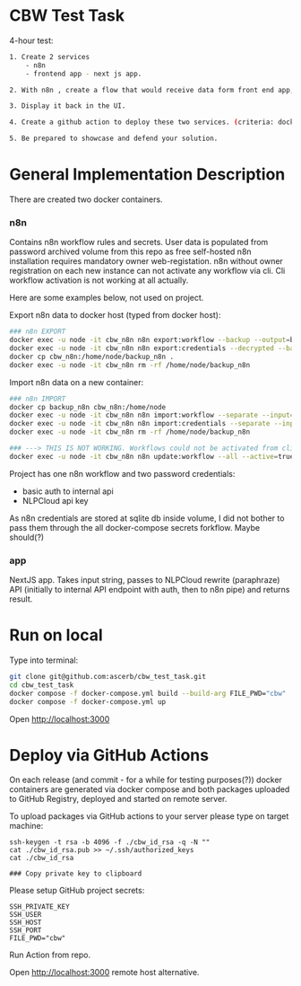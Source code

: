 
# CBW Test Task

 4-hour test:
```bash
1. Create 2 services
	- n8n
	- frontend app - next js app.

2. With n8n , create a flow that would receive data form front end app, send it to chatGPT / NLPCloud api with a promt to rewrite it

3. Display it back in the UI.

4. Create a github action to deploy these two services. (criteria: dockerized, uploaded to github registry).

5. Be prepared to showcase and defend your solution.
```

# General Implementation Description

There are created two docker containers.
### n8n
Contains n8n workflow rules and secrets. User data is populated from password archived volume from this repo as free self-hosted n8n installation requires mandatory owner web-registation. 
n8n without owner registration on each new instance can not activate any workflow via cli. 
Cli workflow activation is not working at all actually.

Here are some examples below, not used on project.

Export n8n data to docker host (typed from docker host):
```bash
### n8n EXPORT
docker exec -u node -it cbw_n8n n8n export:workflow --backup --output=backup_n8n/w
docker exec -u node -it cbw_n8n n8n export:credentials --decrypted --backup --output=backup_n8n/c
docker cp cbw_n8n:/home/node/backup_n8n .
docker exec -u node -it cbw_n8n rm -rf /home/node/backup_n8n
```
Import n8n data on a new container:
```bash
### n8n IMPORT
docker cp backup_n8n cbw_n8n:/home/node
docker exec -u node -it cbw_n8n n8n import:workflow --separate --input=/home/node/backup_n8n/w
docker exec -u node -it cbw_n8n n8n import:credentials --separate --input=/home/node/backup_n8n/c
docker exec -u node -it cbw_n8n rm -rf /home/node/backup_n8n

### ---> THIS IS NOT WORKING. Workflows could not be activated from cli
docker exec -u node -it cbw_n8n n8n update:workflow --all --active=true
```

Project has one n8n workflow and two password credentials:
* basic auth to internal api
* NLPCloud api key

As n8n credentials are stored at sqlite db inside volume, I did not bother to pass them through the all docker-compose secrets forkflow. Maybe should(?)


### app
NextJS app. Takes input string, passes to NLPCloud rewrite (paraphraze) API (initially to internal API endpoint with auth, then to n8n pipe) and returns result.


# Run on local
Type into terminal:

```bash
git clone git@github.com:ascerb/cbw_test_task.git
cd cbw_test_task
docker compose -f docker-compose.yml build --build-arg FILE_PWD="cbw"
docker compose -f docker-compose.yml up
```

Open [http://localhost:3000](http://localhost:3000) 



# Deploy via GitHub Actions

On each release (and commit - for a while for testing purposes(?)) docker containers are generated via docker compose and both packages uploaded to GitHub Registry, deployed and started on remote server.

To upload packages via GitHub actions to your server please type on target machine:
```
ssh-keygen -t rsa -b 4096 -f ./cbw_id_rsa -q -N ""
cat ./cbw_id_rsa.pub >> ~/.ssh/authorized_keys
cat ./cbw_id_rsa

### Copy private key to clipboard
```

Please setup GitHub project secrets:
```
SSH_PRIVATE_KEY
SSH_USER
SSH_HOST
SSH_PORT
FILE_PWD="cbw"
```

Run Action from repo.

Open [http://localhost:3000](http://localhost:3000) remote host alternative.





